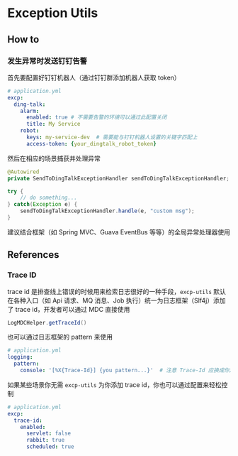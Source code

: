 # Exception Utils

## How to

### 发生异常时发送钉钉告警

首先要配置好钉钉机器人（通过钉钉群添加机器人获取 token）

```yaml
# application.yml
excp:
  ding-talk:
    alarm:
      enabled: true # 不需要告警的环境可以通过此配置关闭
      title: My Service
    robot:
      keys: my-service-dev  # 需要能与钉钉机器人设置的关键字匹配上
      access-token: {your_dingtalk_robot_token}
```

然后在相应的场景捕获并处理异常

```java
@Autowired
private SendToDingTalkExceptionHandler sendToDingTalkExceptionHandler;

try {
    // do something...
} catch(Exception e) {
    sendToDingTalkExceptionHandler.handle(e, "custom msg");
}
```

建议结合框架（如 Spring MVC、Guava EventBus 等等）的全局异常处理器使用


## References

### Trace ID

trace id 是排查线上错误的时候用来检索日志很好的一种手段，`excp-utils` 默认在各种入口（如 Api 请求、MQ 消息、Job 执行）统一为日志框架（Slf4j）添加了 trace id，开发者可以通过 MDC 直接使用

```java
LogMDCHelper.getTraceId()
```

也可以通过日志框架的 pattern 来使用

```yaml
# application.yml
logging:
  pattern:
    console: '[%X{Trace-Id}] {you pattern...}'  # 注意 Trace-Id 应换成你定义的 key
```

如果某些场景你无需 `excp-utils` 为你添加 trace id，你也可以通过配置来轻松控制
```yaml
# application.yml
excp:
  trace-id:
    enabled:
      servlet: false
      rabbit: true
      scheduled: true
```

